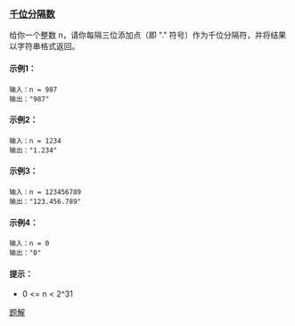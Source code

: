### [千位分隔数](https://leetcode-cn.com/problems/thousand-separator/)

给你一个整数 n，请你每隔三位添加点（即 "." 符号）作为千位分隔符，并将结果以字符串格式返回。

#### 示例1：
```
输入：n = 987
输出："987"
```

#### 示例2：
```
输入：n = 1234
输出："1.234"
```

#### 示例3：
```
输入：n = 123456789
输出："123.456.789"
```

#### 示例4：
```
输入：n = 0
输出："0"
```

#### 提示：
- 0 <= n < 2^31

[题解](https://github.com/WavyPeng/happy-together/blob/main/algorithm/serial-string/src/main/java/com/string/solution/ThousandSeparator.java)
